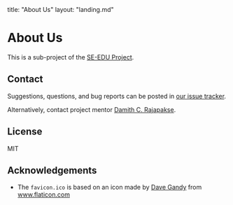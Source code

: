<frontmatter>
  title: "About Us"
  layout: "landing.md"
</frontmatter>

<div class="website-content">

# About Us

This is a sub-project of the [SE-EDU Project](https://se-edu.github.io).
<span id="contact-info">

## Contact

Suggestions, questions, and bug reports can be posted in [our issue tracker](https://github.com/nus-oss/learningresources/issues).


Alternatively, contact project mentor [Damith C. Rajapakse](https://www.comp.nus.edu.sg/~damithch).
</span>

## License

MIT

## Acknowledgements

* The `favicon.ico` is based on an icon made by [Dave Gandy](https://www.flaticon.com/authors/dave-gandy) from www.flaticon.com 
</div>
